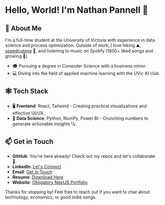 # Hello, World! I'm Nathan Pannell 👋

## 🚀 About Me

I'm a full-time student at the University of Victoria with experience in data science and process optimization.
Outside of work, I love hiking ⛰️, [speedcubing](https://en.wikipedia.org/wiki/Speedcubing) 🤗, and listening to music on Spotify (1600+ liked songs and growing 💃).

- 🎓 Pursuing a degree in Computer Science with a business minor.
- 💻 Diving into the field of applied machine learning with the UVic AI club.

## 🕸️ Tech Stack

- 🖥️ **Frontend**: React, Tailwind - Creating practical visualizations and effective UI/UX.
- 🧠 **Data Science**: Python, NumPy, Power BI - Crunching numbers to generate actionable insights 🔍.

## 📫 Get in Touch

- **GitHub**: You're here already! Check out my repos and let's collaborate 🤝.
- **LinkedIn**: [Let's Connect](https://www.linkedin.com/in/nathanpannell)
- **Email**: [Get In Touch](mailto:contact@nathanpannell.com)
- **Resume**: [Download Here](https://github.com/NathanPannell/NathanPannellCV/blob/main/Nathan%20Pannell%20Resume%202024.pdf)
- **Website**: [Obligatory NextJS Portfolio](https://nathanpannell.com)

Thanks for stopping by! Feel free to reach out if you want to chat about technology, economics, or good indie songs.
